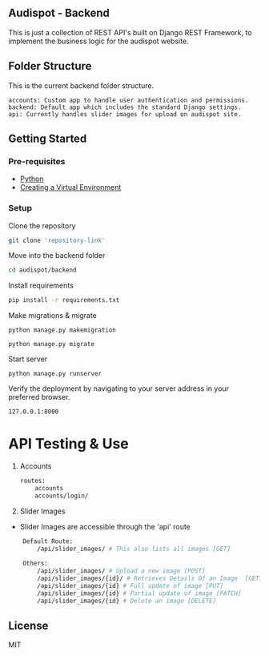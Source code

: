 ## Audispot - Backend
This is just a collection of REST API's built on Django REST Framework, to implement the business logic for the audispot website.

## Folder Structure
This is the current backend folder structure.
```
accounts: Custom app to handle user authentication and permissions.
backend: Default app which includes the standard Django settings.
api: Currently handles slider images for upload on audispot site.
```
## Getting Started
### Pre-requisites
- [Python](https://realpython.com/installing-python/)
- [Creating a Virtual Environment](https://www.freecodecamp.org/news/how-to-setup-virtual-environments-in-python/)

### Setup
Clone the repository
```sh
git clone 'repository-link'
```
Move into the backend folder
```sh
cd audispot/backend
```
Install requirements
```sh
pip install -r requirements.txt
```
Make migrations & migrate
```
python manage.py makemigration
```
```
python manage.py migrate
```

Start server
```
python manage.py runserver
```

Verify the deployment by navigating to your server address in
your preferred browser.

```sh
127.0.0.1:8000
```



# API Testing & Use
1. Accounts
    
    ```bash
    routes:
        accounts
        accounts/login/
    ```

2. Slider Images 
- Slider Images are accessible through the 'api' route
```bash
    Default Route:
        /api/slider_images/ # This also lists all images [GET]
    
    Others:
        /api/slider_images/ # Upload a new image [POST]
        /api/slider_images/{id}/ # Retrieves Details Of an Image  [GET]
        /api/slider_images/{id} # Full update of image [PUT]
        /api/slider_images/{id} # Partial update of image [PATCH]
        /api/slider_images/{id} # Delete an image [DELETE]
```
## License
MIT
